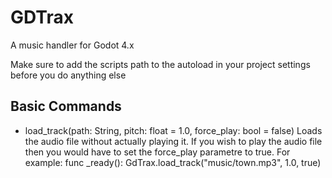 # GDTrax
A music handler for Godot 4.x

Make sure to add the scripts path to the autoload in your project settings before you do anything else


## Basic Commands

- load_track(path: String, pitch: float = 1.0, force_play: bool = false)
Loads the audio file without actually playing it. If you wish to play the audio file then you would have to set the force_play parametre to true.
For example:
  func _ready():
    GdTrax.load_track("music/town.mp3", 1.0, true)
    
